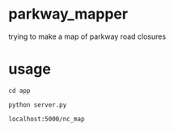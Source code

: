 # parkway_mapper
trying to make a map of parkway road closures

# usage
`cd app`

`python server.py`

`localhost:5000/nc_map`
